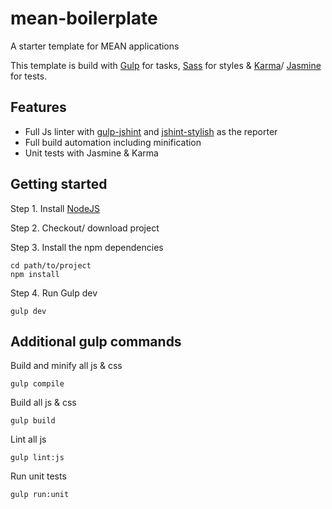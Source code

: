 # mean-boilerplate
A starter template for MEAN applications

This template is build with [Gulp](http://gulpjs.com/) for tasks, [Sass]() for styles & [Karma](http://karma-runner.github.io/)/ [Jasmine](http://jasmine.github.io/) for tests.

## Features
* Full Js linter with [gulp-jshint](https://github.com/spalger/gulp-jshint) and [jshint-stylish](https://github.com/sindresorhus/jshint-stylish) as the reporter
* Full build automation including minification
* Unit tests with Jasmine & Karma

## Getting started

Step 1. Install [NodeJS](http://nodejs.org/download/)

Step 2. Checkout/ download project

Step 3. Install the npm dependencies
```shell
cd path/to/project
npm install
```

Step 4. Run Gulp dev
```shell
gulp dev
```

## Additional gulp commands

Build and minify all js & css
```shell
gulp compile
```

Build all js & css
```shell
gulp build
```

Lint all js
```shell
gulp lint:js
```

Run unit tests
```shell
gulp run:unit
```
